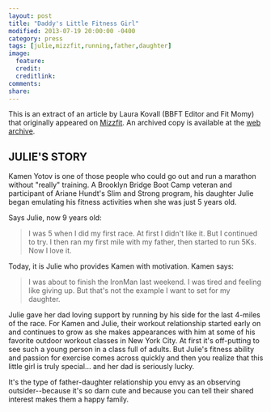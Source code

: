 ```yaml
---
layout: post
title: "Daddy's Little Fitness Girl"
modified: 2013-07-19 20:00:00 -0400
category: press
tags: [julie,mizzfit,running,father,daughter]
image:
  feature: 
  credit: 
  creditlink: 
comments: 
share: 
---
```


This is an extract of an article by Laura Kovall (BBFT Editor and Fit Momy) that originally appeared on [Mizzfit](http://www.mizzfit.com/). An archived copy is available at the [web archive](http://web.archive.org/web/20130719083712/http://mizzfit.com/baby-bump-fit-tips/view/daddys-little-girl-fathers-day-fitness-women-workout-inspiration-mizzfit).

## JULIE'S STORY

Kamen Yotov is one of those people who could go out and run a marathon without "really" training. A Brooklyn Bridge Boot Camp veteran and participant of Ariane Hundt's Slim and Strong program, his daughter Julie began emulating his fitness activities when she was just 5 years old.

Says Julie, now 9 years old:

<blockquote>
I was 5 when I did my first race. At first I didn't like it. But I continued to try. I then ran my first mile with my father, then started to run 5Ks. Now I love it.
</blockquote>

Today, it is Julie who provides Kamen with motivation. Kamen says:

<blockquote>
I was about to finish the IronMan last weekend. I was tired and feeling like giving up. But that's not the example I want to set for my daughter.
</blockquote>

Julie gave her dad loving support by running by his side for the last 4-miles of the race. For Kamen and Julie, their workout relationship started early on and continues to grow as she makes appearances with him at some of his favorite outdoor workout classes in New York City. At first it's off-putting to see such a young person in a class full of adults. But Julie's fitness ability and passion for exercise comes across quickly and then you realize that this little girl is truly special... and her dad is seriously lucky.

It's the type of father-daughter relationship you envy as an observing outsider--because it's so darn cute and because you can tell their shared interest makes them a happy family.